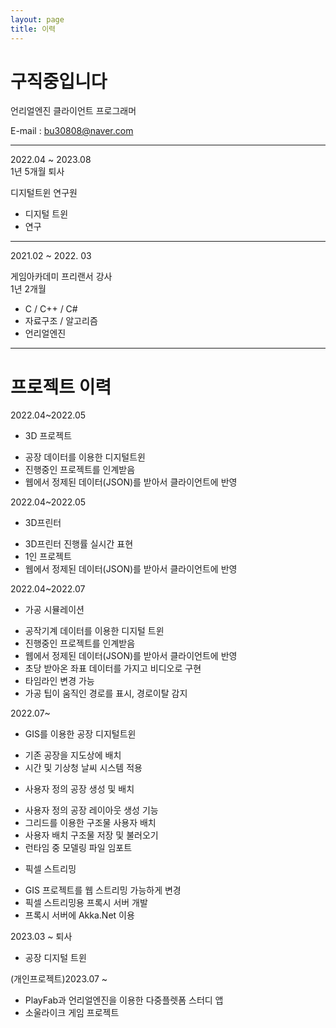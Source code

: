 ```yaml
---
layout: page
title: 이력
---
```



# **구직중입니다**

언리얼엔진 클라이언트 프로그래머

E-mail : bu30808@naver.com


-----------------------

2022.04 ~ 2023.08   
1년 5개월 퇴사

디지털트윈 연구원<br>
- 디지털 트윈
- 연구


-------------------------

2021.02 ~ 2022. 03<br>

게임아카데미 프리랜서 강사<br>
1년 2개월<br>

- C / C++ / C#
- 자료구조 / 알고리즘
- 언리얼엔진


-------------------------

# 프로젝트 이력

2022.04~2022.05
* 3D 프로젝트
 - 공장 데이터를 이용한 디지털트윈
 - 진행중인 프로젝트를 인계받음
 - 웹에서 정제된 데이터(JSON)를 받아서 클라이언트에 반영


2022.04~2022.05
* 3D프린터
 - 3D프린터 진행률 실시간 표현
 - 1인 프로젝트
 - 웹에서 정제된 데이터(JSON)를 받아서 클라이언트에 반영


2022.04~2022.07
* 가공 시뮬레이션
 - 공작기계 데이터를 이용한 디지털 트윈
 - 진행중인 프로젝트를 인계받음
 - 웹에서 정제된 데이터(JSON)를 받아서 클라이언트에 반영
 - 초당 받아온 좌표 데이터를 가지고 비디오로 구현
 - 타임라인 변경 가능
 - 가공 팁이 움직인 경로를 표시, 경로이탈 감지


2022.07~
* GIS를 이용한 공장 디지털트윈
 - 기존 공장을 지도상에 배치
 - 시간 및 기상청 날씨 시스템 적용

* 사용자 정의 공장 생성 및 배치
 - 사용자 정의 공장 레이아웃 생성 기능
 - 그리드를 이용한 구조물 사용자 배치
 - 사용자 배치 구조물 저장 및 불러오기
 - 런타임 중 모델링 파일 임포트

* 픽셀 스트리밍
 - GIS 프로젝트를 웹 스트리밍 가능하게 변경
 - 픽셀 스트리밍용 프록시 서버 개발
 - 프록시 서버에 Akka.Net 이용


2023.03 ~ 퇴사
* 공장 디지털 트윈


(개인프로젝트)2023.07 ~
* PlayFab과 언리얼엔진을 이용한 다중플렛폼 스터디 앱
* 소울라이크 게임 프로젝트
